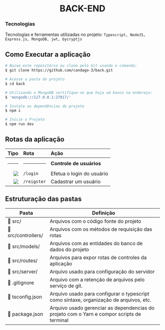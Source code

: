 # <h1 align="center"> BACK-END  </h1>

### Tecnologias

Tecnologias e ferramentas utilizadas no projeto: `Typescript, NodeJS, Express.js, MongoDB, jwt, bycryptjs`

## Como Executar a aplicação
```bash
# Baixe este repositório ou clone pelo Git usando o comando:
$ git clone https://github.com/candago-3/back.git

# Acesse a pasta do projeto
$ cd back

# Utilizando o MongoDB certifique-se que haja um banco no endereço:
$ 'mongodb://127.0.0.1:27017/'

# Instale as dependências do projeto
$ npm i

# Inicie o Projeto
$ npm run dev
```

## Rotas da aplicação
<div align="center">
  
|                                                                    Tipo | Rota                       | Ação                              |
| ----------------------------------------------------------------------: | :------------------------- | :-------------------------------- |
|                                                                    <hr> | <hr>                       | **Controle de usuários**          |
|   [![](https://img.shields.io/badge/POST-4682B4?style=for-the-badge)]() | `/login`                   | Efetua o login do usuário  |
|   [![](https://img.shields.io/badge/POST-4682B4?style=for-the-badge)]() | `/reigster`           | Cadastrar um usuário |



</div>

## Estruturação das pastas

| Pasta                    | Definição                                                                                  |
| ------------------------ | ------------------------------------------------------------------------------------------ |
| 📁 src/                   | Arquivos com o código fonte do projeto                                                     |
| 📁 src/controllers/        | Arquivos com os métodos de requisição das rotas                                            |
| 📁 src/models/             | Arquivos com as entidades do banco de dados do projeto                                     |
| 📁 src/routes/          | Arquivos para expor rotas de controles da aplicação                                        |
| 📁 src/server/            | Arquivo usado para configuração do servidor     |
| 📄 .gitignore          | Arquivo com a retenção de arquivos pelo serviço de git.     |
| 📄 tsconfig.json          | Arquivo usado para configurar o typescript como sintaxe, organização de arquivos, etc.     |
| 📄 package.json           | Arquivo usado gerenciar as dependencias do projeto com o Yarn e compor scripts de terminal |
